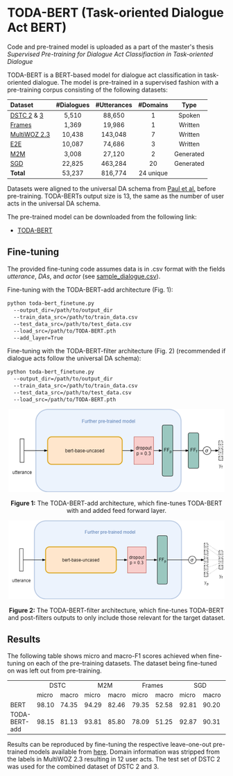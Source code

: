 # TODA-BERT (Task-oriented Dialogue Act BERT)
Code and pre-trained model is uploaded as a part of the master's thesis *Supervised Pre-training for Dialogue Act Classifiaction in Task-oriented Dialogue*

TODA-BERT is a BERT-based model for dialogue act classification in task-oriented dialogue. The model is pre-trained in a supervised fashion with a pre-training corpus consisting of the following datasets: 

| **Dataset** | **#Dialogues** | **#Utterances**  | **#Domains** | **Type** |
| :----------- |:--------------:|:----------------:|:------------:|:--------:|
| [DSTC 2](https://www.aclweb.org/anthology/W14-4337.pdf) & [3](https://www.microsoft.com/en-us/research/wp-content/uploads/2016/02/write_up.pdf) | 5,510 | 88,650 | 1 | Spoken |
| [Frames](https://www.aclweb.org/anthology/W17-5526v2.pdf) | 1,369 | 19,986 | 1 | Written |
| [MultiWOZ 2.3](https://arxiv.org/pdf/2010.05594.pdf) | 10,438 | 143,048 | 7 | Written |
| [E2E](https://arxiv.org/pdf/1807.11125.pdf) | 10,087 | 74,686 | 3 | Written |
| [M2M](https://arxiv.org/pdf/1801.04871.pdf) | 3,008 | 27,120 | 2 | Generated |
| [SGD](https://arxiv.org/pdf/1909.05855.pdf) | 22,825 | 463,284 | 20 | Generated |
| **Total** | 53,237 | 816,774 | 24 unique |  |

Datasets were aligned to the universal DA schema from [Paul et al.](https://arxiv.org/pdf/1907.03020.pdf) before pre-training. TODA-BERTs output size is 13, the same as the number of user acts in the universal DA schema.

The pre-trained model can be downloaded from the following link:
- [TODA-BERT](https://drive.google.com/file/d/1GB7yPYhvOAli_10Dt7OE0mgubFfwWfr2/view?usp=sharing)

## Fine-tuning
The provided fine-tuning code assumes data is in .csv format with the fields *utterance*, *DAs*, and *actor* (see [sample_dialogue.csv](sample_dialogue.csv)).

Fine-tuning with the TODA-BERT-add architecture (Fig. 1):
```shell
python toda-bert_finetune.py
  --output_dir=/path/to/output_dir
  --train_data_src=/path/to/train_data.csv
  --test_data_src=/path/to/test_data.csv
  --load_src=/path/to/TODA-BERT.pth
  --add_layer=True
```

Fine-tuning with the TODA-BERT-filter architecture (Fig. 2) (recommended if dialogue acts follow the universal DA schema):
```shell
python toda-bert_finetune.py
  --output_dir=/path/to/output_dir
  --train_data_src=/path/to/train_data.csv
  --test_data_src=/path/to/test_data.csv
  --load_src=/path/to/TODA-BERT.pth
```
<p align="center">
  <img src="/figures/TODA-BERT-add.png" alt="TODA-BERT-add architecture" width="500"/>
</p>

<p align="center"><b>Figure 1:</b> The TODA-BERT-add architecture, which fine-tunes TODA-BERT with and added feed forward layer.</p>

<p align="center">
  <img src="/figures/TODA-BERT-filter.png" alt="TODA-BERT-filter architecture" width="500"/>
</p>

<p align="center"><b>Figure 2:</b> The TODA-BERT-filter architecture, which fine-tunes TODA-BERT and post-filters outputs to only include those relevant for the target dataset.</p>

## Results 
The following table shows micro and macro-F1 scores achieved when fine-tuning on each of the pre-training datasets. The dataset being fine-tuned on was left out from pre-training.

<table>
  <tr>
    <td></td>
    <td colspan="2" align="center">DSTC</td>
    <td colspan="2" align="center">M2M</td>
    <td colspan="2" align="center">Frames</td>
    <td colspan="2" align="center">SGD</td>
    <td colspan="2" align="center">E2E</td>
    <td colspan="2" align="center">MWOZ</td>
  </tr>
  <tr>
    <td></td>
    <td>micro</td>
    <td>macro</td>
    <td>micro</td>
    <td>macro</td>
    <td>micro</td>
    <td>macro</td>
    <td>micro</td>
    <td>macro</td>
    <td>micro</td>
    <td>macro</td>
    <td>micro</td>
    <td>macro</td>
  </tr>
  <tr>
    <td>BERT</td>
    <td>98.10</td>
    <td>74.35</td>
    <td>94.29</td>
    <td>82.46</td>
    <td>79.35</td>
    <td>52.58</td>
    <td>92.81</td>
    <td>90.20</td>
    <td>91.03</td>
    <td>47.27</td>
    <td>97.85</td>
    <td>38.40</td>
  </tr>
   <tr>
    <td>TODA-BERT-add</td>
    <td>98.15</td>
    <td>81.13</td>
    <td>93.81</td>
    <td>85.80</td>
    <td>78.09</td>
    <td>51.25</td>
    <td>92.87</td>
    <td>90.31</td>
    <td>90.89</td>
    <td>48.44</td>
    <td>97.78</td>
    <td>42.17</td>
  </tr>
</table>

Results can be reproduced by fine-tuning the respective leave-one-out pre-trained models available from [here](https://drive.google.com/file/d/1-5XPj_z7tFhuoCFfAiz8okO_EyMFI8Sx/view?usp=sharing). Domain information was stripped from the labels in MultiWOZ 2.3 resulting in 12 user acts. The test set of DSTC 2 was used for the combined dataset of DSTC 2 and 3.
